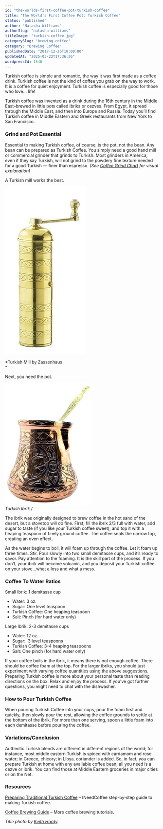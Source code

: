 ```yaml
---
id: "the-worlds-first-coffee-pot-turkish-coffee"
title: "The World’s First Coffee Pot: Turkish Coffee"
status: "published"
author: "Natasha Williams"
authorSlug: "natasha-williams"
titleImage: "turkish-coffee.jpg"
categorySlug: "brewing-coffee"
category: "Brewing Coffee"
publishedDate: "2017-12-26T10:00:00"
updatedAt: "2025-03-23T17:36:36"
wordpressId: 1546
---
```


Turkish coffee is simple and romantic, the way it was first made as a coffee drink. Turkish coffee is not the kind of coffee you grab on the way to work. It is a coffee for quiet enjoyment. Turkish coffee is especially good for those who love… life!

Turkish coffee was invented as a drink during the 16th century in the Middle East–brewed in little pots called ibriks or cezves. From Egypt, it spread through the Middle East, and then into Europe and Russia. Today you’ll find Turkish coffee in Middle Eastern and Greek restaurants from New York to San Francisco.

### Grind and Pot Essential

Essential to making Turkish coffee, of course, is the pot, not the bean. Any bean can be prepared as Turkish Coffee. You simply need a good hand mill or commercial grinder that grinds to Turkish. Most grinders in America, even if they say Turkish, will not grind to the powdery fine texture needed for a good Turkish — finer than espresso. *(See [Coffee Grind Chart](http://ineedcoffee.com/coffee-grind-chart/) for visual explanation)*

A Turkish mill works the best.

![turkish mill](turkish-mill.jpg)

*Turkish Mill by Zassenhaus  
*

Next, you need the pot.

![](turkish-ibrik.jpg)  
*Turkish Ibrik (*

The ibrik was originally designed to brew coffee in the hot sand of the desert, but a stovetop will do fine. First, fill the ibrik 2/3 full with water, add sugar to taste (if you like your Turkish coffee sweet), and top it with a heaping teaspoon of finely ground coffee. The coffee seals the narrow top, creating an oven effect.

As the water begins to boil, it will foam up through the coffee. Let it foam up three times. Stir. Pour slowly into two small demitasse cups, and it’s ready to savor. Pay attention to the foaming. It is the skill part of the process. If you don’t, your ibrik will become volcanic, and you deposit your Turkish coffee on your stove…what a loss and what a mess.

### Coffee To Water Ratios

Small Ibrik: 1 demitasse cup

-   Water: 3 oz.
-   Sugar: One level teaspoon
-   Turkish Coffee: One heaping teaspoon
-   Salt: Pinch (for hard water only)

Large Ibrik: 2-3 demitasse cups

-   Water: 12 oz.
-   Sugar:  3 level teaspoons
-   Turkish Coffee: 3-4 heaping teaspoons
-   Salt: One pinch (for hard water only)

If your coffee boils in the ibrik, it means there is not enough coffee. There should be coffee foam at the top. For the larger ibriks, you should just experiment with varying coffee quantities using the above suggestions. Preparing Turkish coffee is more about your personal taste than reading directions on the box. Relax and enjoy the process. If you’ve got further questions, you might need to chat with the dishwasher.

### How to Pour Turkish Coffee

When pouring Turkish Coffee into your cups, pour the foam first and quickly, then slowly pour the rest, allowing the coffee grounds to settle at the bottom of the ibrik. For more than one serving, spoon a little foam into each demitasse before pouring the coffee.

### Variations/Conclusion

Authentic Turkish blends are different in different regions of the world; for instance, most middle eastern Turkish is spiced with cardamom and rose water; in Greece, chicory; in Libya, coriander is added. So, in fact, you can prepare Turkish at home with any available coffee bean; all you need is a cezve or ibrik. You can find those at Middle Eastern groceries in major cities or on the Net.

### Resources

[Preparing Traditional Turkish Coffee](http://ineedcoffee.com/preparing-a-traditional-turkish-coffee/) – INeedCoffee step-by-step guide to making Turkish coffee.

[Coffee Brewing Guide](http://ineedcoffee.com/coffee-brewing-guide/) – More coffee brewing tutorials.

*Title photo by [Keith Hardy](https://unsplash.com/@keithhardy2001).*